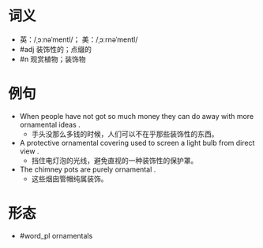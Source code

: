# 词义
- 英：/ˌɔːnəˈmentl/； 美：/ˌɔːrnəˈmentl/
- #adj 装饰性的；点缀的
- #n 观赏植物；装饰物
# 例句
- When people have not got so much money they can do away with more ornamental ideas .
	- 手头没那么多钱的时候，人们可以不在乎那些装饰性的东西。
- A protective ornamental covering used to screen a light bulb from direct view .
	- 挡住电灯泡的光线，避免直视的一种装饰性的保护罩。
- The chimney pots are purely ornamental .
	- 这些烟囱管帽纯属装饰。
# 形态
- #word_pl ornamentals
